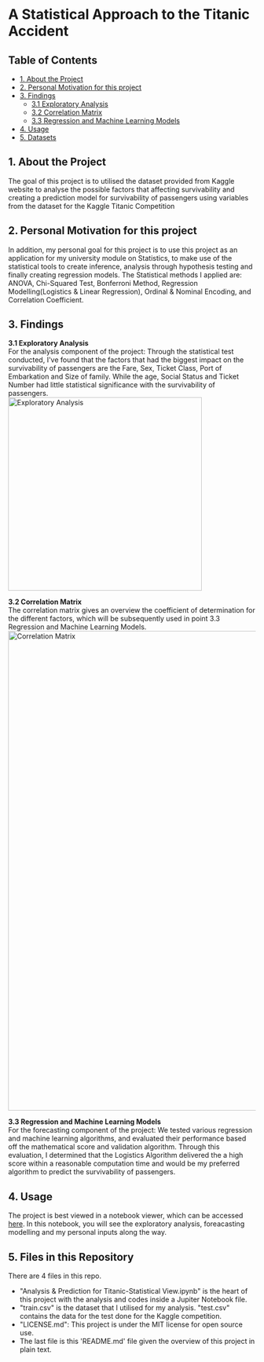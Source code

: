 # A Statistical Approach to the Titanic Accident

## Table of Contents
* [1. About the  Project](#point_1)
* [2. Personal Motivation for this project](#point_2)
* [3. Findings](#point_3)
    * [3.1 Exploratory Analysis](#point_3_1)
    * [3.2 Correlation Matrix](#point_3_2)
    * [3.3 Regression and Machine Learning Models](#point_3_3)
* [4. Usage](#point_4)
* [5. Datasets](#point_5)


<a id= "point_1"></a>
##  1. About the  Project
The goal of this project is to utilised the dataset provided from Kaggle website to analyse the possible factors that affecting survivability and creating a prediction model for survivability of passengers using variables from the dataset for the Kaggle Titanic Competition


<a id= "point_2"></a>
## 2. Personal Motivation for this project
In addition, my personal goal for this project is to use this project as an application for my university module on Statistics, to make use of the statistical tools to create inference, analysis through hypothesis testing and finally creating regression models. The Statistical methods I applied are: ANOVA, Chi-Squared Test, Bonferroni Method, Regression Modelling(Logistics & Linear Regression), Ordinal & Nominal Encoding, and Correlation Coefficient.


<a id= "point_3"></a>  
## 3. Findings

<a id= "point_3_1"> <b> 3.1 Exploratory Analysis </b> </a>  
For the analysis component of the project: Through the statistical test conducted, I've found that the factors that had the biggest impact on the survivability of passengers are the Fare, Sex, Ticket Class, Port of Embarkation and Size of family. While the age, Social Status and Ticket Number had little statistical significance with the survivability of passengers.  
<img width="394" alt="Exploratory Analysis" src="https://user-images.githubusercontent.com/36501392/82296296-9387d500-99e3-11ea-828d-20a2f982b466.png">

<a id= "point_3_2"> <b> 3.2 Correlation Matrix </b> </a>  
The correlation matrix gives an overview the coefficient of determination for the different factors, which will be subsequently used in point 3.3 Regression and Machine Learning Models.  
<img width="977" alt="Correlation Matrix" src="https://user-images.githubusercontent.com/36501392/82296324-9b477980-99e3-11ea-980f-c1ffcea7fbca.png">


<a id= "point_3_3"> <b> 3.3 Regression and Machine Learning Models </b>  </a>  
For the forecasting component of the project: We tested various regression and machine learning algorithms, and evaluated their performance based off the mathematical score and validation algorithm. Through this evaluation, I determined that the Logistics Algorithm delivered the a high score within a reasonable computation time and would be my preferred algorithm to predict the survivability of passengers.


<a id= "point_4"></a>  
## 4. Usage
The project is best viewed in a notebook viewer, which can be accessed [here](https://nbviewer.jupyter.org/github/jamesgsw/A-Statistical-Approach-to-the-Titanic-Accident/blob/master/Analysis%20%26%20Prediction%20for%20the%20Titanic%20accident.ipynb). In this notebook, you will see the exploratory analysis, foreacasting modelling and my personal inputs along the way.


<a id= "point_5"></a>  
## 5. Files in this Repository
There are 4 files in this repo.
* "Analysis & Prediction for Titanic-Statistical View.ipynb" is the heart of this project with the analysis and codes inside a Jupiter Notebook file.
* "train.csv" is the dataset that I utilised for my analysis. "test.csv" contains the data for the test done for the Kaggle competition.
* "LICENSE.md": This project is under the MIT license for open source use.
* The last file is this 'README.md' file given the overview of this project in plain text.
